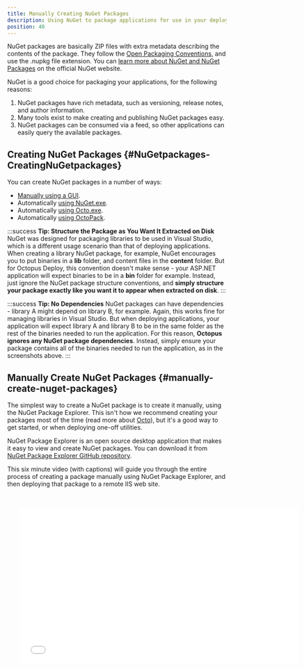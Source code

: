 ```yaml
---
title: Manually Creating NuGet Packages
description: Using NuGet to package applications for use in your deployments.
position: 40
---
```


NuGet packages are basically ZIP files with extra metadata describing the contents of the package. They follow the [Open Packaging Conventions,](http://en.wikipedia.org/wiki/Open_Packaging_Conventions) and use the .nupkg file extension. You can [learn more about NuGet and NuGet Packages](http://docs.nuget.org/docs/start-here/overview) on the official NuGet website.

NuGet is a good choice for packaging your applications, for the following reasons:

1. NuGet packages have rich metadata, such as versioning, release notes, and author information.
2. Many tools exist to make creating and publishing NuGet packages easy.
3. NuGet packages can be consumed via a feed, so other applications can easily query the available packages.

## Creating NuGet Packages {#NuGetpackages-CreatingNuGetpackages}

You can create NuGet packages in a number of ways:

- [Manually using a GUI](#manually-create-nuget-packages).
- Automatically [using NuGet.exe](https://docs.microsoft.com/en-us/nuget/tools/nuget-exe-cli-reference).
- Automatically [using Octo.exe](/docs/packaging-applications/octo.exe.md).
- Automatically [using OctoPack](/docs/packaging-applications/octopack/index.md).

:::success
**Tip: Structure the Package as You Want It Extracted on Disk**
NuGet was designed for packaging libraries to be used in Visual Studio, which is a different usage scenario than that of deploying applications. When creating a library NuGet package, for example, NuGet encourages you to put binaries in a **lib** folder, and content files in the **content** folder. But for Octopus Deploy, this convention doesn't make sense - your ASP.NET application will expect binaries to be in a **bin** folder for example. Instead, just ignore the NuGet package structure conventions, and **simply structure your package exactly like you want it to appear when extracted on disk**.
:::

:::success
**Tip: No Dependencies**
NuGet packages can have dependencies - library A might depend on library B, for example. Again, this works fine for managing libraries in Visual Studio. But when deploying applications, your application will expect library A and library B to be in the same folder as the rest of the binaries needed to run the application. For this reason, **Octopus ignores any NuGet package dependencies**. Instead, simply ensure your package contains all of the binaries needed to run the application, as in the screenshots above.
:::

## Manually Create NuGet Packages {#manually-create-nuget-packages}

The simplest way to create a NuGet package is to create it manually, using the NuGet Package Explorer. This isn't how we recommend creating your packages most of the time (read more about [Octo](/docs/packaging-applications/octo.exe.md)), but it's a good way to get started, or when deploying one-off utilities.

NuGet Package Explorer is an open source desktop application that makes it easy to view and create NuGet packages. You can download it from [NuGet Package Explorer GitHub repository](https://github.com/NuGetPackageExplorer/NuGetPackageExplorer).

This six minute video (with captions) will guide you through the entire process of creating a package manually using NuGet Package Explorer, and then deploying that package to a remote IIS web site.

<iframe src="//fast.wistia.net/embed/iframe/qc0mx7cyto" allowtransparency="true" frameborder="0" scrolling="no" class="wistia_embed" name="wistia_embed" allowfullscreen mozallowfullscreen webkitallowfullscreen oallowfullscreen msallowfullscreen width="640" height="360" style="margin: 30px"></iframe>
